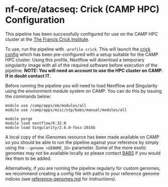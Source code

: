 # nf-core/atacseq: Crick (CAMP HPC) Configuration

This pipeline has been successfully configured for use on the CAMP HPC cluster at the [The Francis Crick Institute](https://www.crick.ac.uk/).

To use, run the pipeline with `-profile crick`. This will launch the [crick config](../../conf/crick.config) which has been pre-configured with a setup suitable for the CAMP HPC cluster. Using this profile, Nextflow will download a temporary singularity image with all of the required software before execution of the pipeline. **NOTE: You will need an account to use the HPC cluster on CAMP. If in doubt contact IT.**

Before running the pipeline you will need to load Nextflow and Singularity using the environment module system on CAMP. You can do this by issuing the commands below:

```
module use /camp/apps/eb/modules/all
module use /camp/apps/misc/stp/babs/manual/modules/all

module purge
module load nextflow/0.32.0
module load Singularity/2.6.0-foss-2016b
```

A local copy of the iGenomes resource has been made available on CAMP so you should be able to run the pipeline against your reference by simply using the `--genome <GENOME_ID>` parameter. Some of the more exotic genomes may not be available locally so please contact [BABS](bioinformatics@crick.ac.uk) if you would like them to be added.

Alternatively, if you are running the pipeline regularly for custom genomes, we recommend creating a config file with paths to your reference genome indices (see [reference-genomes.md](reference_genomes.md) for instructions).
